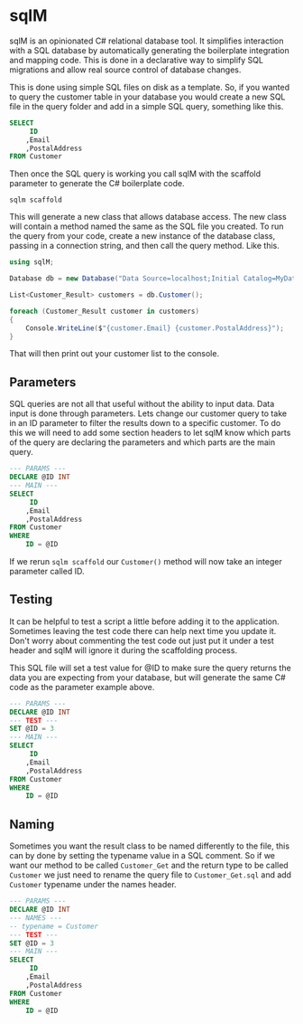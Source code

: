 # sqlM
sqlM is an opinionated C# relational database tool. It simplifies interaction with a SQL database by automatically generating the boilerplate integration and mapping code. This is done in a declarative way to simplify SQL migrations and allow real source control of database changes.

This is done using simple SQL files on disk as a template. So, if you wanted to query the customer table in your database you would create a new SQL file in the query folder and add in a simple SQL query, something like this.

``` SQL
SELECT
	 ID
	,Email
	,PostalAddress
FROM Customer
```

Then once the SQL query is working you call sqlM with the scaffold parameter to generate the C# boilerplate code.

``` CMD
sqlm scaffold
```

This will generate a new class that allows database access. The new class will contain a method named the same as the SQL file you created. To run the query from your code, create a new instance of the database class, passing in a connection string, and then call the query method. Like this.

``` C#
using sqlM;

Database db = new Database("Data Source=localhost;Initial Catalog=MyDatabase;Integrated Security=SSPI;TrustServerCertificate=True;");

List<Customer_Result> customers = db.Customer();

foreach (Customer_Result customer in customers)
{
	Console.WriteLine($"{customer.Email} {customer.PostalAddress}");
}
```

That will then print out your customer list to the console.

## Parameters 

SQL queries are not all that useful without the ability to input data. Data input is done through parameters. Lets change our customer query to take in an ID parameter to filter the results down to a specific customer. To do this we will need to add some section headers to let sqlM know which parts of the query are declaring the parameters and which parts are the main query.

``` SQL
--- PARAMS ---
DECLARE @ID INT
--- MAIN ---
SELECT
	 ID
	,Email
	,PostalAddress
FROM Customer
WHERE 
	ID = @ID
```

If we rerun `sqlm scaffold` our `Customer()` method will now take an integer parameter called ID.

## Testing

It can be helpful to test a script a little before adding it to the application. Sometimes leaving the test code there can help next time you update it. Don't worry about commenting the test code out just put it under a test header and sqlM will ignore it during the scaffolding process.

This SQL file will set a test value for @ID to make sure the query returns the data you are expecting from your database, but will generate the same C# code as the parameter example above.

``` SQL
--- PARAMS ---
DECLARE @ID INT
--- TEST ---
SET @ID = 3
--- MAIN ---
SELECT
	 ID
	,Email
	,PostalAddress
FROM Customer
WHERE 
	ID = @ID
```

## Naming

Sometimes you want the result class to be named differently to the file, this can by done by setting the typename value in a SQL comment. So if we want our method to be called `Customer_Get` and the return type to be called `Customer` we just need to rename the query file to `Customer_Get.sql` and add `Customer` typename under the names header.

``` SQL
--- PARAMS ---
DECLARE @ID INT
--- NAMES ---
-- typename = Customer
--- TEST ---
SET @ID = 3
--- MAIN ---
SELECT
	 ID
	,Email
	,PostalAddress
FROM Customer
WHERE 
	ID = @ID
```



